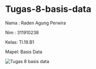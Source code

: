 # Tugas-8-basis-data

Nama : Raden Agung Perwira

Nim  : 311910238

Kelas: TI.19.B1

Mapel: Basis Data


![Tugas 8 basis data](https://user-images.githubusercontent.com/82001840/125185799-0344c900-e251-11eb-8ac7-017f75825aa9.PNG)
